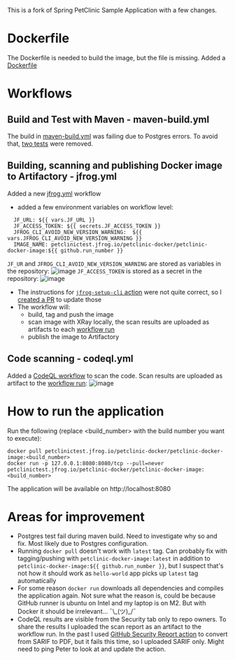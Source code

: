 This is a fork of Spring PetClinic Sample Application with a few changes.

# Dockerfile
The Dockerfile is needed to build the image, but the file is missing. Added a [Dockerfile](https://github.com/andrekolodochka/spring-petclinic/blob/main/Dockerfile)

# Workflows

## Build and Test with Maven - maven-build.yml

The build in [maven-build.yml](https://github.com/andrekolodochka/spring-petclinic/blob/main/.github/workflows/maven-build.yml) was failing due to Postgres errors. To avoid that, [two tests](https://github.com/andrekolodochka/spring-petclinic/blob/main/src/test/java/org/springframework/samples/petclinic/PostgresIntegrationTests.java#L81) were removed.

## Building, scanning and publishing Docker image to Artifactory - jfrog.yml
Added a new [jfrog.yml](https://github.com/andrekolodochka/spring-petclinic/blob/main/.github/workflows/jfrog.yml) workflow
- added a few environment variables on workflow level:
```env:
  JF_URL: ${{ vars.JF_URL }}
  JF_ACCESS_TOKEN: ${{ secrets.JF_ACCESS_TOKEN }}
  JFROG_CLI_AVOID_NEW_VERSION_WARNING:  ${{ vars.JFROG_CLI_AVOID_NEW_VERSION_WARNING }}
  IMAGE_NAME: petclinictest.jfrog.io/petclinic-docker/petclinic-docker-image:${{ github.run_number }}
  ```
`JF_UR` and `JFROG_CLI_AVOID_NEW_VERSION_WARNING` are stored as variables in the repository:
![image](https://github.com/andrekolodochka/spring-petclinic/assets/59625655/62640cc8-9b0d-4b6a-8f75-d04a5e1558c9)
`JF_ACCESS_TOKEN` is stored as a secret in the repository:
![image](https://github.com/andrekolodochka/spring-petclinic/assets/59625655/551c0aae-f585-439c-bab2-78936ebad346)

- The instructions for [`jfrog-setup-cli` action](https://github.com/jfrog/setup-jfrog-cli) were not quite correct, so I [created a PR](https://github.com/jfrog/setup-jfrog-cli/pull/114) to update those
- The workflow will:
  - build, tag and push the image
  - scan image with XRay locally, the scan results are uploaded as artifacts to each [workflow run](https://github.com/andrekolodochka/spring-petclinic/actions/workflows/jfrog.yml)
  - publish the image to Artifactory

## Code scanning - codeql.yml
Added a [CodeQL workflow](https://github.com/andrekolodochka/spring-petclinic/blob/main/.github/workflows/codeql.yml) to scan the code. Scan results are uploaded as artifact to the [workflow run](https://github.com/andrekolodochka/spring-petclinic/actions/workflows/codeql.yml):
![image](https://github.com/andrekolodochka/spring-petclinic/assets/59625655/18abdfdd-75d5-4569-b890-f0a6f5df3cc4)

# How to run the application
Run the following (replace <build_number> with the build number you want to execute):
```
docker pull petclinictest.jfrog.io/petclinic-docker/petclinic-docker-image:<build_number>
docker run -p 127.0.0.1:8080:8080/tcp --pull=never  petclinictest.jfrog.io/petclinic-docker/petclinic-docker-image:<build_number>
```
The application will be available on http://localhost:8080

# Areas for improvement
- Postgres test fail during maven build. Need to investigate why so and fix. Most likely due to Postgres configuration.
- Running `docker pull` doesn't work with `latest` tag. Can probably fix with tagging/pushing with `petclinic-docker-image:latest` in addition to `petclinic-docker-image:${{ github.run_number }}`, but I suspect that's not how it should work as `hello-world` app picks up `latest` tag automatically
- For some reason `docker run` downloads all dependencies and compiles the application again. Not sure what the reason is, could be because GitHub runner is ubuntu on Intel and my laptop is on M2. But with Docker it should be irrelevant... ¯\\\_(ツ)\_/¯
- CodeQL results are visible from the Security tab only to repo owners. To share the results I uploaded the scan report as an artifact to the workflow run. In the past I used [GitHub Security Report action](https://github.com/marketplace/actions/github-security-report-action) to convert from SARIF to PDF, but it fails this time, so I uploaded SARIF only. Might need to ping Peter to look at and update the action.
